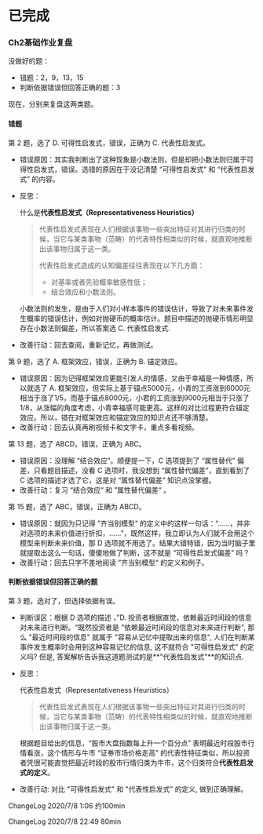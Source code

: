 # 已完成

### Ch2基础作业复盘

没做好的题：

- 错题：2，9，13，15
- 判断依据错误但回答正确的题：3

现在，分别来复盘这两类题。

#### 错题

第 2 题，选了 D. 可得性启发式，错误，正确为 C. 代表性启发式。

- 错误原因：其实我判断出了这种现象是小数法则，但是却把小数法则归属于可得性启发式，错误。选错的原因在于没记清楚 “可得性启发式” 和 “代表性启发式” 的内容。

- 反思：

  什么是**代表性启发式（Representativeness  Heuristics）**

  > 代表性启发式表现在人们根据该事物一些突出特征对其进行归类的时候，当它与某类事物（范畴）的代表特性相类似的时候，就直观地推断出该事物归属于这一类。
  >
  > 代表性启发式造成的认知偏差往往表现在以下几方面：
  >
  > - 对基率或者先验概率敏感性低；
  > - 结合效应和小数法则。

  小数法则的发生，是由于人们对小样本事件的错误估计，导致了对未来事件发生概率的错误估计，例如对抛硬币的概率估计。题目中描述的抛硬币情形明显存在小数法则偏差，所以答案选 C. 代表性启发式.

- 改善行动：回去查阅，重新记忆，再做测试。

第 9 题，选了 A. 框架效应，错误，正确为 B. 锚定效应。

- 错误原因：因为记得框架效应更能引发人的情感，又由于幸福是一种情感，所以就选了 A. 框架效应，但实际上基于锚点5000元，小青的工资涨到6000元相当于涨了1/5，而基于锚点8000元，小君的工资涨到9000元相当于只涨了1/8，从涨幅的角度考虑，小青幸福感可能更高。这样的对比过程更符合锚定效应。所以，错在对框架效应和锚定效应的知识点还不够清楚。
- 改善行动：回去认真再刷视频卡和文字卡，重点多看视频。

第 13 题，选了 ABCD，错误，正确为 ABC。

- 错误原因：没理解 “结合效应”。顺便提一下，C 选项提到了 “属性替代” 偏差，只看题目描述，没看 C 选项时，我没想到 “属性替代偏差”，直到看到了 C 选项的描述才选了它，这是对 “属性替代偏差” 知识点没掌握。
- 改善行动：复习 “结合效应“ 和 ”属性替代偏差“ 。

第 15 题，选了 ABC，错误，正确为 ABCD。

- 错误原因：就因为只记得 ”齐当别模型“ 的定义中的这样一句话：“……，并非对选项的未来价值进行折扣，……”，既然这样，我立即认为人们就不会用这个模型来判断未来价值，那 D 选项就不用选了。结果大错特错，因为当时脑子里就提取出这么一句话，傻傻地做了判断，这不就是 “可得性启发式偏差” 吗？
- 改善行动：回去只字不差地阅读 ”齐当别模型“ 的定义和例子。

#### 判断依据错误但回答正确的题

第 3 题，选对了，但选择依据有误。

- 判断误区：根据 D 选项的描述 ，”D. 投资者根据直觉，依赖最近时间段的信息对未来进行判断。“既然投资者是 "依赖最近时间段的信息对未来进行判断",  那么 "最近时间段的信息" 就属于 "容易从记忆中提取出来的信息",  人们在判断某事件发生概率时会用到这种容易记忆的信息,  这不就符合 "可得性启发式" 的定义吗?  但是,  答案解析告诉我这道题测试的是**"代表性启发式"**的知识点.

- 反思：

  代表性启发式（Representativeness  Heuristics）

  > 代表性启发式表现在人们根据该事物一些突出特征对其进行归类的时候，当它与某类事物（范畴）的代表特性相类似的时候，就直观地推断出该事物归属于这一类。

  根据题目给出的信息，“股市大盘指数每上升一个百分点” 表明最近时段股市行情看涨，这个情形与牛市 “证券市场价格走高” 的代表性特征类似，所以投资者凭很可能直觉把最近时段的股市行情归类为牛市，这个归类符合**代表性启发式的定义**。

- 改善行动:  对比 "可得性启发式" 和 "代表性启发式" 的定义,  做到正确理解。






ChangeLog  2020/7/8  1:06  约100min 

ChangeLog  2020/7/8  22:49  80min
